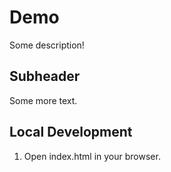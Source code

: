 # Demo
Some description!


## Subheader

Some more text.

## Local Development

1. Open index.html in your browser.